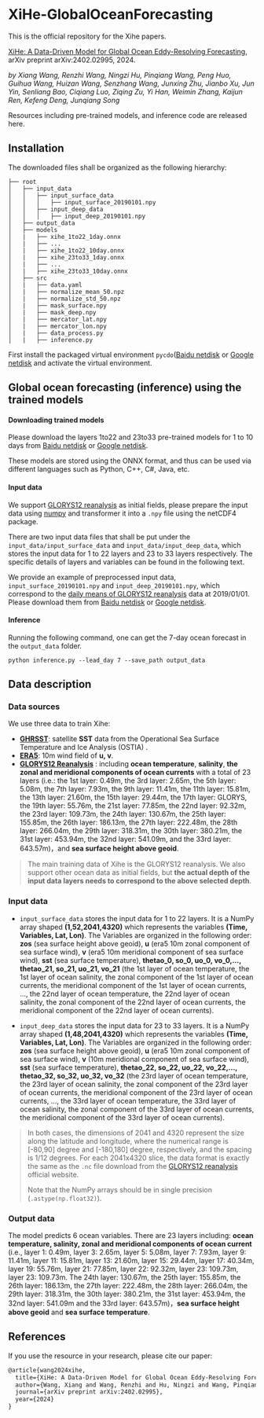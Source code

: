 # XiHe-GlobalOceanForecasting

This is the official repository for the Xihe papers.

[XiHe: A Data-Driven Model for Global Ocean Eddy-Resolving Forecasting](https://arxiv.org/abs/2402.02995), arXiv preprint arXiv:2402.02995, 2024.

*by Xiang Wang, Renzhi Wang, Ningzi Hu, Pinqiang Wang, Peng Huo, Guihua Wang, Huizan Wang, Senzhang Wang, Junxing Zhu, Jianbo Xu, Jun Yin, Senliang Bao, Ciqiang Luo, Ziqing Zu, Yi Han, Weimin Zhang, Kaijun Ren, Kefeng Deng, Junqiang Song* 

Resources including pre-trained models, and inference code are released here.



## Installation

The downloaded files shall be organized as the following hierarchy:

```plain
├── root
│   ├── input_data
│   │   ├── input_surface_data
│   │   │	├── input_surface_20190101.npy
│   │   ├── input_deep_data
│   │   │	├── input_deep_20190101.npy
│   ├── output_data
│   ├── models
│   |   ├── xihe_1to22_1day.onnx
│   |   ├── ...
│   |   ├── xihe_1to22_10day.onnx
│   |   ├── xihe_23to33_1day.onnx
│   |   ├── ...
│   |   ├── xihe_23to33_10day.onnx
│   ├── src
│   |   ├── data.yaml
│   |   ├── normalize_mean_50.npz
│   |   ├── normalize_std_50.npz
│   |   ├── mask_surface.npy
│   |   ├── mask_deep.npy
│   |   ├── mercator_lat.npy
│   |   ├── mercator_lon.npy
│   |   ├── data_process.py
│   |   ├── inference.py
```

First install the packaged virtual environment `pycdo`([Baidu netdisk](https://pan.baidu.com/s/18K46vXC7qFcnABHbuR-r-A?pwd=ubnx) or [Google netdisk](https://drive.google.com/drive/folders/1eZyNOJUTwFVdG19qEpGQ6ZsZg9Nu-Y4L?usp=drive_link) and activate the virtual environment.



## Global ocean forecasting (inference) using the trained models

#### Downloading trained models

Please download the layers 1to22 and 23to33 pre-trained models for 1 to 10 days from [Baidu netdisk](https://pan.baidu.com/s/18K46vXC7qFcnABHbuR-r-A?pwd=ubnx) or [Google netdisk](https://drive.google.com/drive/folders/1eZyNOJUTwFVdG19qEpGQ6ZsZg9Nu-Y4L?usp=drive_link).

These models are stored using the ONNX format, and thus can be used via different languages such as Python, C++, C#, Java, etc.

#### Input data 

We support [GLORYS12 reanalysis](https://data.marine.copernicus.eu/product/GLOBAL_MULTIYEAR_PHY_001_030/description) as initial fields, please prepare the input data using [numpy](https://numpy.org/) and transformer it into a `.npy` file using the netCDF4 package.  

There are two input data files that shall be put under the `input_data/input_surface_data` and `input_data/input_deep_data`, which stores the input data for 1 to 22 layers and  23 to 33  layers respectively. The specific details of layers and variables can be found in the following text. 

We provide an example of preprocessed input data, `input_surface_20190101.npy` and `input_deep_20190101.npy`, which correspond to the [daily means of GLORYS12 reanalysis](https://data.marine.copernicus.eu/product/GLOBAL_MULTIYEAR_PHY_001_030/files?subdataset=cmems_mod_glo_phy_my_0.083deg_P1D-m_202311) data at 2019/01/01. Please download them from [Baidu netdisk](https://pan.baidu.com/s/18K46vXC7qFcnABHbuR-r-A?pwd=ubnx) or [Google netdisk](https://drive.google.com/drive/folders/1eZyNOJUTwFVdG19qEpGQ6ZsZg9Nu-Y4L?usp=drive_link).

#### Inference 

Running the following command, one can get the 7-day ocean forecast in the `output_data` folder. 

```
python inference.py --lead_day 7 --save_path output_data
```



## Data description

### Data sources

We use three data to train Xihe:

- [**GHRSST**](https://data.marine.copernicus.eu/product/SST_GLO_SST_L4_NRT_OBSERVATIONS_010_001/files?subdataset=METOFFICE-GLO-SST-L4-NRT-OBS-SST-V2&path=SST_GLO_SST_L4_NRT_OBSERVATIONS_010_001%2FMETOFFICE-GLO-SST-L4-NRT-OBS-SST-V2%2F): satellite **SST** data from the Operational Sea Surface Temperature and Ice Analysis (OSTIA) .
- [**ERA5**](https://cds.climate.copernicus.eu/cdsapp#!/dataset/reanalysis-era5-single-levels?tab=form): 10m wind field of **u, v**.
- [**GLORYS12 Reanalysis**](https://data.marine.copernicus.eu/product/GLOBAL_MULTIYEAR_PHY_001_030/files?subdataset=cmems_mod_glo_phy_my_0.083deg_P1D-m_202311) : including **ocean temperature**, **salinity**, **the zonal and meridional components of ocean currents** with a total of 23 layers (i.e.: the 1st layer: 0.49m, the 3rd layer: 2.65m, the 5th layer: 5.08m, the 7th layer: 7.93m, the 9th layer: 11.41m, the 11th layer: 15.81m, the 13th layer: 21.60m, the 15th layer: 29.44m, the 17th layer: GLORYS, the 19th layer: 55.76m, the 21st layer: 77.85m, the 22nd layer: 92.32m, the 23rd layer: 109.73m, the 24th layer: 130.67m, the 25th layer: 155.85m, the 26th layer: 186.13m, the 27th layer: 222.48m, the 28th layer: 266.04m, the 29th layer: 318.31m, the 30th layer: 380.21m, the 31st layer: 453.94m, the 32nd layer: 541.09m, and the 33rd layer: 643.57m)，and **sea surface height above geoid**.

> The main training data of Xihe is the GLORYS12 reanalysis. We also support other ocean data as initial fields, but **the actual depth of the input data layers needs to correspond to the above selected depth**. 

### Input data

- `input_surface_data` stores the input data for 1 to 22 layers. It is a NumPy array shaped **(1,52,2041,4320)** which represents the variables **(Time, Variables, Lat, Lon)**.  The  Variables are organized in the following order: **zos** (sea surface height above geoid), **u** (era5 10m zonal component of sea surface wind), **v** (era5 10m meridional component of sea surface wind), **sst** (sea surface temperature), **thetao_0, so_0, uo_0, vo_0,..., thetao_21, so_21, uo_21, vo_21** (the 1st layer of ocean temperature, the 1st layer of ocean salinity, the zonal component of the 1st layer of ocean currents, the meridional component of the 1st layer of ocean currents, ..., the 22nd layer of ocean temperature, the 22nd layer of ocean salinity, the zonal component of the 22nd layer of ocean currents, the meridional component of the 22nd layer of ocean currents).

- `input_deep_data` stores the input data for 23 to 33 layers. It is a NumPy array shaped **(1,48,2041,4320)** which represents the variables **(Time, Variables, Lat, Lon)**. The  Variables are organized in the following order: **zos** (sea surface height above geoid), **u** (era5 10m zonal component of sea surface wind), **v** (10m meridional component of sea surface wind), **sst** (sea surface temperature), **thetao_22, so_22, uo_22, vo_22,..., thetao_32, so_32, uo_32, vo_32** (the 23rd layer of ocean temperature, the 23rd layer of ocean salinity, the zonal component of the 23rd layer of ocean currents, the meridional component of the 23rd layer of ocean currents, ..., the 33rd layer of ocean temperature, the 33rd layer of ocean salinity, the zonal component of the 33rd layer of ocean currents, the meridional component of the 33rd layer of ocean currents).

> In both cases, the dimensions of 2041 and 4320 represent the size along the latitude and longitude, where the numerical range is [-80,90] degree and [-180,180] degree, respectively, and the spacing is 1/12 degrees. For each 2041x4320 slice, the data format is exactly the same as the `.nc` file download from the [GLORYS12 reanalysis](https://data.marine.copernicus.eu/product/GLOBAL_MULTIYEAR_PHY_001_030/description) official website.
>
> Note that the NumPy arrays should be in single precision (`.astype(np.float32)`).

### Output data

The model predicts 6 ocean variables. There are 23 layers including:  **ocean temperature, salinity, zonal and meridional components of ocean current** (i.e., layer 1: 0.49m, layer 3: 2.65m, layer 5: 5.08m, layer 7: 7.93m, layer 9: 11.41m, layer 11: 15.81m, layer 13: 21.60m, layer 15: 29.44m, layer 17: 40.34m, layer 19: 55.76m, layer 21: 77.85m, layer 22: 92.32m, layer 23: 109.73m, layer 23: 109.73m. The 24th layer: 130.67m, the 25th layer: 155.85m, the 26th layer: 186.13m, the 27th layer: 222.48m, the 28th layer: 266.04m, the 29th layer: 318.31m, the 30th layer: 380.21m, the 31st layer: 453.94m, the 32nd layer: 541.09m and the 33rd layer: 643.57m)，**sea surface height above geoid** and **sea surface temperature**.




## References

If you use the resource in your research, please cite our paper:
```tex
@article{wang2024xihe,
  title={XiHe: A Data-Driven Model for Global Ocean Eddy-Resolving Forecasting},
  author={Wang, Xiang and Wang, Renzhi and Hu, Ningzi and Wang, Pinqiang and Huo, Peng and Wang, Guihua and Wang, Huizan and Wang, Sengzhang and Zhu, Junxing and Xu, Jianbo and others},
  journal={arXiv preprint arXiv:2402.02995},
  year={2024}
}
```
